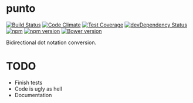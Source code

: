 # punto

[![Build Status](https://travis-ci.org/rodrigogs/punto.svg?branch=master)](https://travis-ci.org/rodrigogs/punto)
[![Code Climate](https://codeclimate.com/github/rodrigogs/punto/badges/gpa.svg)](https://codeclimate.com/github/rodrigogs/punto)
[![Test Coverage](https://codeclimate.com/github/rodrigogs/punto/badges/coverage.svg)](https://codeclimate.com/github/rodrigogs/punto/coverage)
[![devDependency Status](https://david-dm.org/rodrigogs/punto/dev-status.svg)](https://david-dm.org/rodrigogs/punto#info=devDependencies)
[![npm](https://img.shields.io/npm/dt/punto.svg)](https://www.npmjs.com/package/punto)
[![npm version](https://badge.fury.io/js/punto.svg)](https://badge.fury.io/js/punto)
[![Bower version](https://badge.fury.io/bo/punto.svg)](https://badge.fury.io/bo/punto)

Bidirectional dot notation conversion.

# TODO
* Finish tests
* Code is ugly as hell
* Documentation
